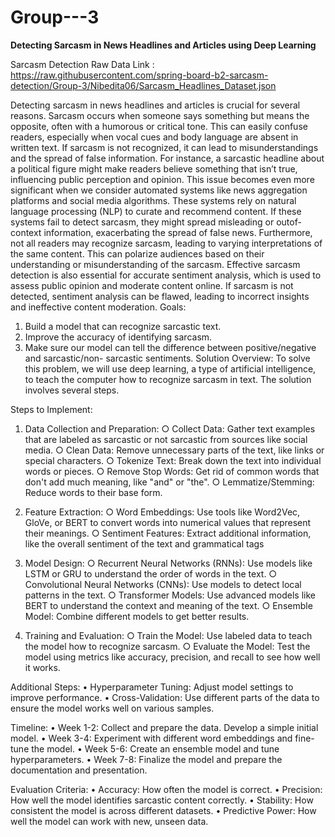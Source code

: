 # Group---3

**Detecting Sarcasm in News Headlines and Articles using Deep Learning**

Sarcasm Detection Raw Data Link : https://raw.githubusercontent.com/spring-board-b2-sarcasm-detection/Group-3/Nibedita06/Sarcasm_Headlines_Dataset.json

Detecting sarcasm in news headlines and articles is crucial for several reasons. Sarcasm occurs
when someone says something but means the opposite, often with a humorous or critical tone.
This can easily confuse readers, especially when vocal cues and body language are absent in
written text. If sarcasm is not recognized, it can lead to misunderstandings and the spread of false
information. For instance, a sarcastic headline about a political figure might make readers believe
something that isn’t true, influencing public perception and opinion. This issue becomes even
more significant when we consider automated systems like news aggregation platforms and social
media algorithms. These systems rely on natural language processing (NLP) to curate and
recommend content. If these systems fail to detect sarcasm, they might spread misleading or outof-context information, exacerbating the spread of false news.
Furthermore, not all readers may recognize sarcasm, leading to varying interpretations of the
same content. This can polarize audiences based on their understanding or misunderstanding of
the sarcasm. Effective sarcasm detection is also essential for accurate sentiment analysis, which
is used to assess public opinion and moderate content online. If sarcasm is not detected, sentiment
analysis can be flawed, leading to incorrect insights and ineffective content moderation.
Goals:
1. Build a model that can recognize sarcastic text.
2. Improve the accuracy of identifying sarcasm.
3. Make sure our model can tell the difference between positive/negative and
sarcastic/non- sarcastic sentiments.
Solution Overview: To solve this problem, we will use deep learning, a type of artificial
intelligence, to teach the computer how to recognize sarcasm in text. The solution involves
several steps.

Steps to Implement:

1. Data Collection and Preparation:
○ Collect Data: Gather text examples that are labeled as sarcastic or not sarcastic
from sources like social media.
○ Clean Data: Remove unnecessary parts of the text, like links or special characters.
○ Tokenize Text: Break down the text into individual words or pieces.
○ Remove Stop Words: Get rid of common words that don't add much meaning, like
"and" or "the".
○ Lemmatize/Stemming: Reduce words to their base form.

2. Feature Extraction:
○ Word Embeddings: Use tools like Word2Vec, GloVe, or BERT to convert
words into numerical values that represent their meanings.
○ Sentiment Features: Extract additional information, like the overall sentiment
of the text and grammatical tags

3. Model Design:
○ Recurrent Neural Networks (RNNs): Use models like LSTM or GRU to
understand the order of words in the text.
○ Convolutional Neural Networks (CNNs): Use models to detect local patterns in the
text.
○ Transformer Models: Use advanced models like BERT to understand the
context and meaning of the text.
○ Ensemble Model: Combine different models to get better results.

4. Training and Evaluation:
○ Train the Model: Use labeled data to teach the model how to recognize sarcasm.
○ Evaluate the Model: Test the model using metrics like accuracy, precision, and
recall to see how well it works.

Additional Steps:
• Hyperparameter Tuning: Adjust model settings to improve performance.
• Cross-Validation: Use different parts of the data to ensure the model works well on
various samples.

Timeline:
• Week 1-2: Collect and prepare the data. Develop a simple initial model.
• Week 3-4: Experiment with different word embeddings and fine-tune the model.
• Week 5-6: Create an ensemble model and tune hyperparameters.
• Week 7-8: Finalize the model and prepare the documentation and presentation.

Evaluation Criteria:
• Accuracy: How often the model is correct.
• Precision: How well the model identifies sarcastic content correctly.
• Stability: How consistent the model is across different datasets.
• Predictive Power: How well the model can work with new, unseen data. 
